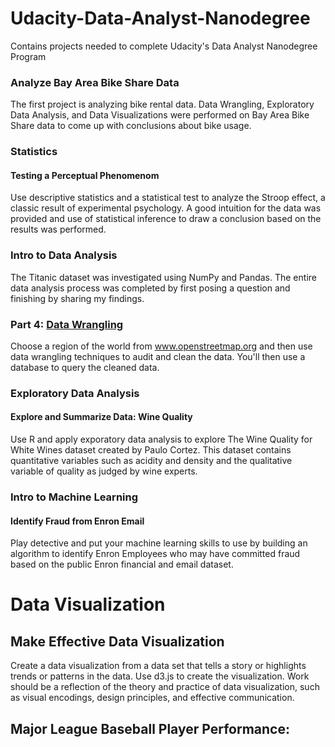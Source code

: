 # Udacity-Data-Analyst-Nanodegree
Contains projects needed to complete Udacity's Data Analyst Nanodegree Program

### Analyze Bay Area Bike Share Data  
The first project is analyzing bike rental data.  Data Wrangling, Exploratory Data Analysis, and Data Visualizations were performed on Bay Area Bike Share data to come up with conclusions about bike usage.

### Statistics  
#### Testing a Perceptual Phenomenom

Use descriptive statistics and a statistical test to analyze the Stroop effect, a classic result of experimental psychology. A good intuition for the data was provided and use of statistical inference to draw a conclusion based on the results was performed.  

### Intro to Data Analysis  
The Titanic dataset was investigated using NumPy and Pandas.  The entire data analysis process was completed by first posing a question and finishing by sharing my findings.  

### Part 4: [Data Wrangling](https://www.udacity.com/course/data-wrangling-with-mongodb--ud032)
Choose a region of the world from www.openstreetmap.org and then use data wrangling techniques to audit and clean the data. You'll then use a database to query the cleaned data.

### Exploratory Data Analysis  
#### Explore and Summarize Data: Wine Quality  
Use R and apply exporatory data analysis to explore The Wine Quality for White Wines dataset created by Paulo Cortez.  This dataset contains quantitative variables such as acidity and density and the qualitative variable of quality as judged by wine experts.  

### Intro to Machine Learning  
#### Identify Fraud from Enron Email  

Play detective and put your machine learning skills to use by building an algorithm to identify Enron Employees who may have committed fraud based on the public Enron financial and email dataset.  


# Data Visualization
## Make Effective Data Visualization
Create a data visualization from a data set that tells a story or highlights trends or patterns in the data. Use d3.js to create the visualization. Work should be a reflection of the theory and practice of data visualization, such as visual encodings, design principles, and effective communication.

## Major League Baseball Player Performance:
